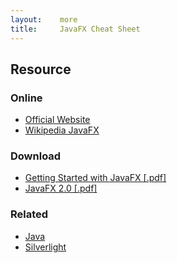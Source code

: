 ```yaml
---
layout:    more
title:     JavaFX Cheat Sheet
---
```

<div class="content content-400">
    <div class="board board-326">
        <h2 class="board-title">Resource</h2>
        <div class="board-card">
            <h3 class="board-card-title">Online</h3>
            <ul>
                <li><a href="http://javafx.com/">Official Website</a></li>
                <li><a href="http://en.wikipedia.org/wiki/JavaFX">Wikipedia JavaFX</a></li>
            </ul>
        </div>
        <div class="board-card">
            <h3 class="board-card-title">Download</h3>
            <ul>
                <li><a href="http://refcardz.dzone.com/refcardz/getting-started-javafx">Getting Started with JavaFX [.pdf]</a></li>
                <li><a href="http://refcardz.dzone.com/refcardz/javafx-20">JavaFX 2.0 [.pdf]</a></li>
            </ul>
        </div>
        <div class="board-card">
            <h3 class="board-card-title">Related</h3>
            <ul>
                <li><a href="/java" title="Java Cheat Sheet">Java</a></li>
                <li><a href="/silverlight" title="Silverlight Cheat Sheet">Silverlight</a></li>
            </ul>
        </div>
    </div>
</div>
